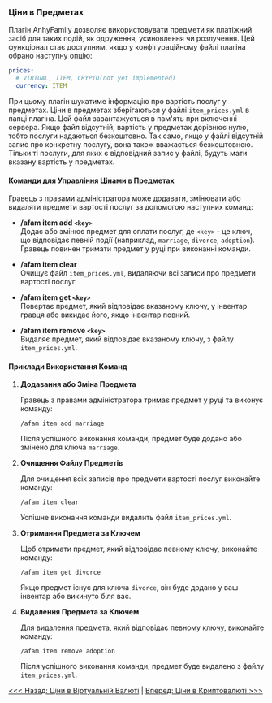 ### Ціни в Предметах

Плагін AnhyFamily дозволяє використовувати предмети як платіжний засіб для таких подій, як одруження, усиновлення чи розлучення. Цей функціонал стає доступним, якщо у конфігураційному файлі плагіна обрано наступну опцію:

```yaml
prices:
  # VIRTUAL, ITEM, CRYPTO(not yet implemented)
  currency: ITEM
```

При цьому плагін шукатиме інформацію про вартість послуг у предметах. Ціни в предметах зберігаються у файлі `item_prices.yml` в папці плагіна. Цей файл завантажується в пам'ять при включенні сервера. Якщо файл відсутній, вартість у предметах дорівнює нулю, тобто послуги надаються безкоштовно. Так само, якщо у файлі відсутній запис про конкретну послугу, вона також вважається безкоштовною. Тільки ті послуги, для яких є відповідний запис у файлі, будуть мати вказану вартість у предметах.

#### Команди для Управління Цінами в Предметах

Гравець з правами адміністратора може додавати, змінювати або видаляти предмети вартості послуг за допомогою наступних команд:

- **/afam item add `<key>`**  
  Додає або змінює предмет для оплати послуг, де `<key>` - це ключ, що відповідає певній події (наприклад, `marriage`, `divorce`, `adoption`). Гравець повинен тримати предмет у руці при виконанні команди.

- **/afam item clear**  
  Очищує файл `item_prices.yml`, видаляючи всі записи про предмети вартості послуг.

- **/afam item get `<key>`**  
  Повертає предмет, який відповідає вказаному ключу, у інвентар гравця або викидає його, якщо інвентар повний.

- **/afam item remove `<key>`**  
  Видаляє предмет, який відповідає вказаному ключу, з файлу `item_prices.yml`.

#### Приклади Використання Команд

1. **Додавання або Зміна Предмета**

   Гравець з правами адміністратора тримає предмет у руці та виконує команду:
   ```
   /afam item add marriage
   ```
   Після успішного виконання команди, предмет буде додано або змінено для ключа `marriage`.

2. **Очищення Файлу Предметів**

   Для очищення всіх записів про предмети вартості послуг виконайте команду:
   ```
   /afam item clear
   ```
   Успішне виконання команди видалить файл `item_prices.yml`.

3. **Отримання Предмета за Ключем**

   Щоб отримати предмет, який відповідає певному ключу, виконайте команду:
   ```
   /afam item get divorce
   ```
   Якщо предмет існує для ключа `divorce`, він буде додано у ваш інвентар або викинуто біля вас.

4. **Видалення Предмета за Ключем**

   Для видалення предмета, який відповідає певному ключу, виконайте команду:
   ```
   /afam item remove adoption
   ```
   Після успішного виконання команди, предмет буде видалено з файлу `item_prices.yml`.


[<<< Назад: Ціни в Віртуальній Валюті](vault.md) | [Вперед: Ціни в Криптовалюті >>>](crypto.md)